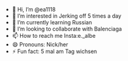 - 👋 Hi, I’m @ea1118
- 👀 I’m interested in Jerking off 5 times a day
- 🌱 I’m currently learning Russian
- 💞️ I’m looking to collaborate with Balenciaga
- 📫 How to reach me Insta:e._albe
- 😄 Pronouns: Nick/her
- ⚡ Fun fact: 5 mal am Tag wichsen

<!---
ea1118/ea1118 is a ✨ special ✨ repository because its `README.md` (this file) appears on your GitHub profile.
You can click the Preview link to take a look at your changes.
--->
